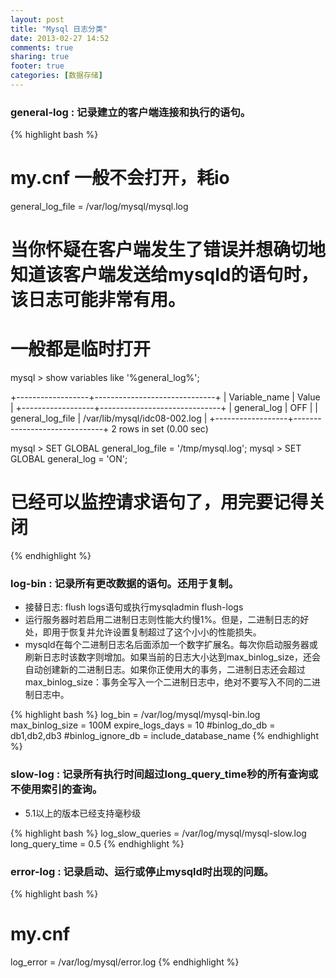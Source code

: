 ```yaml
---
layout: post
title: "Mysql 日志分类"
date: 2013-02-27 14:52
comments: true
sharing: true
footer: true
categories: [数据存储]
---
```





### general-log : 记录建立的客户端连接和执行的语句。

{% highlight bash %}
# my.cnf 一般不会打开，耗io
general_log_file        = /var/log/mysql/mysql.log

# 当你怀疑在客户端发生了错误并想确切地知道该客户端发送给mysqld的语句时，该日志可能非常有用。
# 一般都是临时打开
mysql > show variables like '%general_log%';  

+------------------+------------------------------+
| Variable_name    | Value                        |
+------------------+------------------------------+
| general_log      | OFF                          |
| general_log_file | /var/lib/mysql/idc08-002.log |
+------------------+------------------------------+
2 rows in set (0.00 sec)

mysql > SET GLOBAL general_log_file = '/tmp/mysql.log';
mysql > SET GLOBAL general_log = 'ON';

# 已经可以监控请求语句了，用完要记得关闭
{% endhighlight %}

<!-- more -->

### log-bin : 记录所有更改数据的语句。还用于复制。

+ 接替日志: flush logs语句或执行mysqladmin flush-logs
+ 运行服务器时若启用二进制日志则性能大约慢1%。但是，二进制日志的好处，即用于恢复并允许设置复制超过了这个小小的性能损失。
+ mysqld在每个二进制日志名后面添加一个数字扩展名。每次你启动服务器或刷新日志时该数字则增加。如果当前的日志大小达到max_binlog_size，还会自动创建新的二进制日志。如果你正使用大的事务，二进制日志还会超过max_binlog_size：事务全写入一个二进制日志中，绝对不要写入不同的二进制日志中。

{% highlight bash %}
log_bin             = /var/log/mysql/mysql-bin.log
max_binlog_size     = 100M
expire_logs_days    = 10
#binlog_do_db       = db1,db2,db3
#binlog_ignore_db   = include_database_name
{% endhighlight %}

### slow-log : 记录所有执行时间超过long_query_time秒的所有查询或不使用索引的查询。

+ 5.1以上的版本已经支持毫秒级

{% highlight bash %}
log_slow_queries = /var/log/mysql/mysql-slow.log
long_query_time = 0.5 
{% endhighlight %}

### error-log : 记录启动、运行或停止mysqld时出现的问题。

{% highlight bash %}
# my.cnf
log_error = /var/log/mysql/error.log
{% endhighlight %}


